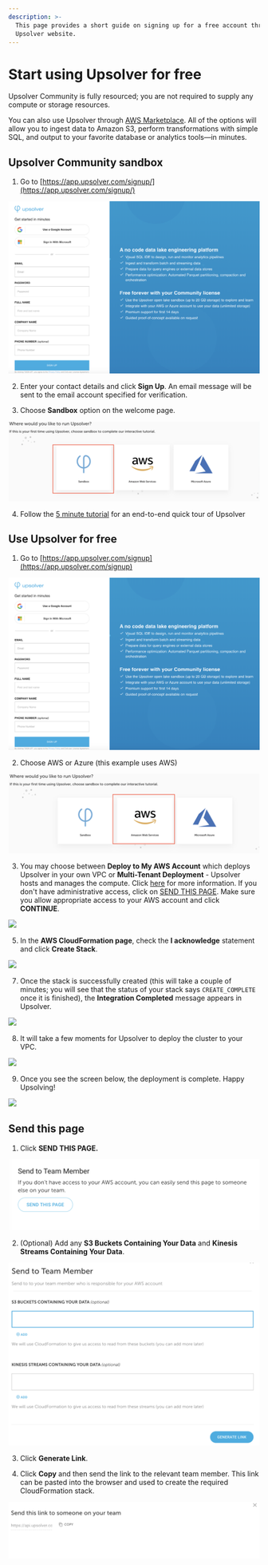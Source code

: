```yaml
---
description: >-
  This page provides a short guide on signing up for a free account through the
  Upsolver website.
---
```


# Start using Upsolver for free

Upsolver Community is fully resourced; you are not required to supply any compute or storage resources.

You can also use Upsolver through [AWS Marketplace](https://aws.amazon.com/marketplace/pp/B07T8JDQ57?ref_=srh_res_product_title). All of the options will allow you to ingest data to Amazon S3, perform transformations with simple SQL, and output to your favorite database or analytics tools—in minutes.

## Upsolver Community sandbox

1. Go to [https://app.upsolver.com/signup/](https://app.upsolver.com/signup/)

![](../.gitbook/assets/image%20%28241%29.png)

2. Enter your contact details and click **Sign Up**. An email message will be sent to the email account specified for verification.

3. Choose **Sandbox** option on the welcome page.

![](../.gitbook/assets/image%20%28184%29.png)

4. Follow the [5 minute tutorial](start-using-upsolver/upsolver-in-10-minutes/) for an end-to-end quick tour of Upsolver

## Use Upsolver for free

1. Go to [https://app.upsolver.com/signup](https://app.upsolver.com/signup)

![](../.gitbook/assets/image%20%28142%29.png)

2. Choose AWS or Azure \(this example uses AWS\)

![](../.gitbook/assets/image%20%28195%29.png)

3. You may choose between **Deploy to My AWS Account** which deploys Upsolver in your own VPC or **Multi-Tenant Deployment** - Upsolver hosts and manages the compute.  Click [here](upsolver-concepts/deployment-models.md) for more information. If you don't have administrative access, click on [SEND THIS PAGE](https://docs.upsolver.com/upsolver-1/getting-started/try-upsolver#send-this-page).  Make sure you allow appropriate access to your AWS account and click **CONTINUE**.

![](../.gitbook/assets/image%20%28244%29.png)

5. In the **AWS CloudFormation page**, check the **I acknowledge** statement and click **Create Stack**.

![](../.gitbook/assets/image%20%28246%29.png)

7. Once the stack is successfully created \(this will take a couple of minutes; you will see that the status of your stack says `CREATE_COMPLETE` once it is finished\), the **Integration Completed** message appears in Upsolver.

![](../.gitbook/assets/image%20%28243%29.png)

8. It will take a few moments for Upsolver to deploy the cluster to your VPC.

![](../.gitbook/assets/image%20%28245%29.png)

9. Once you see the screen below, the deployment is complete. Happy Upsolving!

![](../.gitbook/assets/image%20%28248%29.png)

## Send this page <a id="send-this-page"></a>

1. Click **SEND THIS PAGE.**

![](../.gitbook/assets/image%20%28253%29.png)

2. \(Optional\) Add any **S3 Buckets Containing Your Data** and **Kinesis Streams Containing Your Data**.

![](../.gitbook/assets/image%20%28250%29.png)

3. Click **Generate Link**.

4. Click **Copy** and then send the link to the relevant team member. This link can be pasted into the browser and used to create the required CloudFormation stack.

![](../.gitbook/assets/image%20%28252%29.png)

